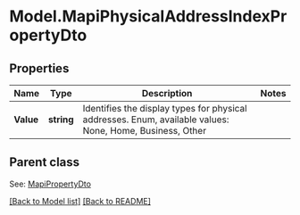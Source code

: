 # Model.MapiPhysicalAddressIndexPropertyDto
## Properties
Name | Type | Description | Notes
------------ | ------------- | ------------- | -------------
**Value** | **string** | Identifies the display types for physical addresses. Enum, available values: None, Home, Business, Other | 

## Parent class

See: [MapiPropertyDto](MapiPropertyDto.md)

[[Back to Model list]](Models.doc) [[Back to README]](README.md)


